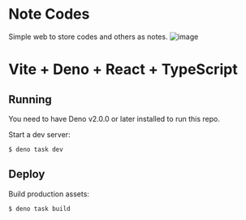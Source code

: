 # Note Codes
Simple web to store codes and others as notes.
![image](https://github.com/user-attachments/assets/468ddf1d-b990-434e-8200-dfceca73fe5a)



# Vite + Deno + React + TypeScript

## Running

You need to have Deno v2.0.0 or later installed to run this repo.

Start a dev server:

```
$ deno task dev
```

## Deploy

Build production assets:

```
$ deno task build
```
